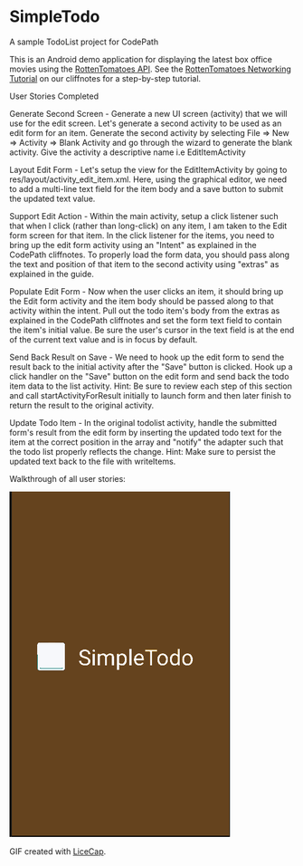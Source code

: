# SimpleTodo
A sample TodoList project for CodePath

This is an Android demo application for displaying the latest box office movies using the [RottenTomatoes API](http://www.rottentomatoes.com/). See the [RottenTomatoes Networking Tutorial](http://guides.thecodepath.com/android/RottenTomatoes-Networking-Tutorial) on our cliffnotes for a step-by-step tutorial.

User Stories Completed

Generate Second Screen - Generate a new UI screen (activity) that we will use for the edit screen. Let's generate a second activity to be used as an edit form for an item. Generate the second activity by selecting File => New => Activity => Blank Activity and go through the wizard to generate the blank activity. Give the activity a descriptive name i.e EditItemActivity

Layout Edit Form - Let's setup the view for the EditItemActivity by going to res/layout/activity_edit_item.xml. Here, using the graphical editor, we need to add a multi-line text field for the item body and a save button to submit the updated text value.

Support Edit Action - Within the main activity, setup a click listener such that when I click (rather than long-click) on any item, I am taken to the Edit form screen for that item. In the click listener for the items, you need to bring up the edit form activity using an "Intent" as explained in the CodePath cliffnotes. To properly load the form data, you should pass along the text and position of that item to the second activity using "extras" as explained in the guide.

Populate Edit Form - Now when the user clicks an item, it should bring up the Edit form activity and the item body should be passed along to that activity within the intent. Pull out the todo item's body from the extras as explained in the CodePath cliffnotes and set the form text field to contain the item's initial value. Be sure the user's cursor in the text field is at the end of the current text value and is in focus by default.

Send Back Result on Save - We need to hook up the edit form to send the result back to the initial activity after the "Save" button is clicked. Hook up a click handler on the "Save" button on the edit form and send back the todo item data to the list activity. Hint: Be sure to review each step of this section and call startActivityForResult initially to launch form and then later finish to return the result to the original activity.

Update Todo Item - In the original todolist activity, handle the submitted form's result from the edit form by inserting the updated todo text for the item at the correct position in the array and "notify" the adapter such that the todo list properly reflects the change. Hint: Make sure to persist the updated text back to the file with writeItems.

Walkthrough of all user stories:

![Video Walkthrough](anim_todolist.gif)

GIF created with [LiceCap](http://www.cockos.com/licecap/).
